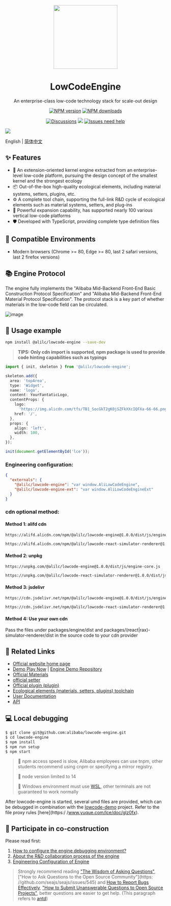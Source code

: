 <p align="center">
  <a href="http://lowcode-engine.cn">
    <img width="200" src="https://img.alicdn.com/imgextra/i3/O1CN01i8K9cD1d0HU7TjDtv_!!6000000003673-2-tps-500-591.png">
  </a>
</p>

<h1 align="center">LowCodeEngine</h1>

<div align="center">

An enterprise-class low-code technology stack for scale-out design

[![NPM version][npm-image]][npm-url] [![NPM downloads][download-image]][download-url]

[![Discussions][discussions-image]][discussions-url] [![][issues-helper-image]][issues-helper-url] [![Issues need help][help-wanted-image]][help-wanted-url]

[npm-image]: https://img.shields.io/npm/v/@alilc/lowcode-engine.svg?style=flat-square
[npm-url]: http://npmjs.org/package/@alilc/lowcode-engine

[download-image]: https://img.shields.io/npm/dm/@alilc/lowcode-engine.svg?style=flat-square
[download-url]: https://npmjs.org/package/@alilc/lowcode-engine
[help-wanted-image]: https://flat.badgen.net/github/label-issues/alibaba/lowcode-engine/help%20wanted/open
[help-wanted-url]: https://github.com/alibaba/lowcode-engine/issues?q=is%3Aopen+is%3Aissue+label%3A%22help+wanted%22
[discussions-image]: https://img.shields.io/badge/discussions-on%20github-blue?style=flat-square
[discussions-url]: https://github.com/alibaba/lowcode-engine/discussions

[issues-helper-image]: https://img.shields.io/badge/using-issues--helper-orange?style=flat-square
[issues-helper-url]: https://github.com/actions-cool/issues-helper

</div>

[![](https://img.alicdn.com/imgextra/i4/O1CN01RkvLv91gv1PZtdtSv_!!6000000004203-2-tps-2878-1588.png)](http://lowcode-engine.cn)

English | [简体中文](./packages/engine/README-zh_CN.md)

## ✨ Features

- 🌈 An extension-oriented kernel engine extracted from an enterprise-level low-code platform, pursuing the design concept of the smallest kernel and the strongest ecology
- 📦 Out-of-the-box high-quality ecological elements, including material systems, setters, plugins, etc.
- ⚙️ A complete tool chain, supporting the full-link R&D cycle of ecological elements such as material systems, setters, and plug-ins
- 🔌 Powerful expansion capability, has supported nearly 100 various vertical low-code platforms
- 🛡 Developed with TypeScript, providing complete type definition files

## 🎯 Compatible Environments

- Modern browsers (Chrome >= 80, Edge >= 80, last 2 safari versions, last 2 firefox versions)

## 📚 Engine Protocol

The engine fully implements the "Alibaba Mid-Backend Front-End Basic Construction Protocol Specification" and "Alibaba Mid-Backend Front-End Material Protocol Specification". The protocol stack is a key part of whether materials in the low-code field can be circulated.

![image](https://user-images.githubusercontent.com/1195765/150266126-fef3e3a9-d6a4-4f8e-8592-745f1a344162.png)

## 🌰 Usage example

```bash
npm install @alilc/lowcode-engine --save-dev
```

> **TIPS: Only cdn import is supported, npm package is used to provide code hinting capabilities such as typings**

```ts
import { init, skeleton } from '@alilc/lowcode-engine';

skeleton.add({
  area: 'topArea',
  type: 'Widget',
  name: 'logo',
  content: YourFantaticLogo,
  contentProps: {
    logo:
      'https://img.alicdn.com/tfs/TB1_SocGkT2gK0jSZFkXXcIQFXa-66-66.png',
    href: '/',
  },
  props: {
    align: 'left',
    width: 100,
  },
});

init(document.getElementById('lce'));
```

### Engineering configuration:
```json
{
  "externals": {
    "@alilc/lowcode-engine": "var window.AliLowCodeEngine",
    "@alilc/lowcode-engine-ext": "var window.AliLowCodeEngineExt"
  }
}
```

### cdn optional method:
#### Method 1: alifd cdn
```html
https://alifd.alicdn.com/npm/@alilc/lowcode-engine@1.0.0/dist/js/engine-core.js

https://alifd.alicdn.com/npm/@alilc/lowcode-react-simulator-renderer@1.0.0/dist/js/react-simulator-renderer.js
```

#### Method 2: unpkg
```html
https://unpkg.com/@alilc/lowcode-engine@1.0.0/dist/js/engine-core.js

https://unpkg.com/@alilc/lowcode-react-simulator-renderer@1.0.0/dist/js/react-simulator-renderer.js
```

#### Method 3: jsdelivr
```html
https://cdn.jsdelivr.net/npm/@alilc/lowcode-engine@1.0.0/dist/js/engine-core.js

https://cdn.jsdelivr.net/npm/@alilc/lowcode-react-simulator-renderer@1.0.0/dist/js/react-simulator-renderer.js
```

#### Method 4: Use your own cdn
Pass the files under packages/engine/dist and packages/(react|rax)-simulator-renderer/dist in the source code to your cdn provider

## 🔗 Related Links

- [Official website home page](http://lowcode-engine.cn/)
- [Demo Play Now](http://lowcode-engine.cn/demo) | [Engine Demo Repository](https://github.com/alibaba/lowcode-demo)
- [Official Materials](https://github.com/alibaba/lowcode-materials)
- [official setter](https://github.com/alibaba/lowcode-engine-ext)
- [Official plugin (plugin)](https://github.com/alibaba/lowcode-plugins)
- [Ecological elements (materials, setters, plugins) toolchain](https://www.yuque.com/lce/doc/ulvlkz)
- [User Documentation](http://lowcode-engine.cn/docV2)
- [API](http://lowcode-engine.cn/docV2/vlmeme)

## 💻 Local debugging

```bash
$ git clone git@github.com:alibaba/lowcode-engine.git
$ cd lowcode-engine
$ npm install
$ npm run setup
$ npm start
```

> 📢 npm access speed is slow, Alibaba employees can use tnpm, other students recommend using cnpm or specifying a mirror registry.
>
> 📢 node version limited to 14
>
> 📢 Windows environment must use [WSL](https://docs.microsoft.com/zh-cn/windows/wsl/install), other terminals are not guaranteed to work normally

After lowcode-engine is started, several umd files are provided, which can be debugged in combination with the [lowcode-demo](https://github.com/alibaba/lowcode-demo) project. Refer to the file proxy rules [here](https:/ /www.yuque.com/lce/doc/glz0fx).

## 🤝 Participate in co-construction

Please read first:
1. [How to configure the engine debugging environment? ](https://www.yuque.com/lce/doc/glz0fx)
2. [About the R&D collaboration process of the engine](https://www.yuque.com/lce/doc/contributing)
3. [Engineering Configuration of Engine](https://www.yuque.com/lce/doc/gxwqg6)

> Strongly recommend reading ["The Wisdom of Asking Questions"](https://github.com/ryanhanwu/How-To-Ask-Questions-The-Smart-Way), ["How to Ask Questions to the Open Source Community"](https: //github.com/seajs/seajs/issues/545) and [How to Report Bugs Effectively](http://www.chiark.greenend.org.uk/%7Esgtatham/bugs-cn.html), [ "How to Submit Unanswerable Questions to Open Source Projects"](https://zhuanlan.zhihu.com/p/25795393), better questions are easier to get help. (This paragraph refers to [antd](https://github.com/ant-design/ant-design))
